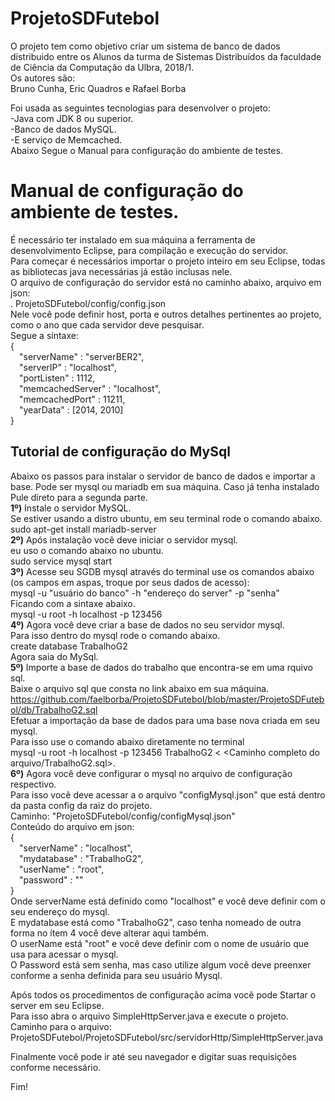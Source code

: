 # ProjetoSDFutebol

O projeto tem como objetivo criar um sistema de banco de dados distribuido entre os Alunos da turma de Sistemas Distribuídos da faculdade de Ciência da Computação da Ulbra, 2018/1.<br>
Os autores são:<br>
Bruno Cunha, Eric Quadros e Rafael Borba<br>

Foi usada as seguintes tecnologias para desenvolver o projeto:<br>
-Java com JDK 8 ou superior.<br>
-Banco de dados MySQL.<br>
-E serviço de Memcached.<br>
Abaixo Segue o Manual para configuração do ambiente de testes.<br>

<h1>Manual de configuração do ambiente de testes.</h1>
É necessário ter instalado em sua máquina a ferramenta de desenvolvimento Eclipse, para compilação e execução do servidor.<br>
Para começar é necessários importar o projeto inteiro em seu Eclipse, todas as bibliotecas java necessárias já estão inclusas nele.<br>
O arquivo de configuração do servidor está no caminho abaixo, arquivo em json:<br>
. ProjetoSDFutebol/config/config.json<br>
Nele você pode definir host, porta e outros detalhes pertinentes ao projeto, como o ano que cada servidor deve pesquisar.<br>
Segue a sintaxe:<br>
{<br>
  &emsp;"serverName" : "serverBER2",<br>
  &emsp;"serverIP" : "localhost",<br>
  &emsp;"portListen" : 1112,<br>
  &emsp;"memcachedServer" : "localhost",<br>
  &emsp;"memcachedPort" : 11211,<br>
  &emsp;"yearData" : [2014, 2010]<br>
}<br>

<h2> Tutorial de configuração do MySql</h2>

Abaixo os passos para instalar o servidor de banco de dados e importar a base. Pode ser mysql ou mariadb em sua máquina. Caso já tenha instalado Pule direto para a segunda parte.<br>
<b>1º)</b> Instale o servidor MySQL.<br>
Se estiver usando a distro ubuntu, em seu terminal rode o comando abaixo. <br>
sudo apt-get install mariadb-server<br>
<b>2º)</b> Após instalação você deve iniciar o servidor mysql.<br>
eu uso o comando abaixo no ubuntu.<br>
sudo service mysql start <br>
<b>3º)</b> Acesse seu SGDB mysql através do terminal use os comandos abaixo (os campos em aspas, troque por seus dados de acesso):<br>
mysql -u "usuário do banco" -h "endereço do server" -p "senha"<br>
Ficando com a sintaxe abaixo.<br>
mysql -u root -h localhost -p 123456<br>
<b>4º)</b> Agora você deve criar a base de dados no seu servidor mysql.<br>
Para isso dentro do mysql rode o comando abaixo.<br>
create database TrabalhoG2<br>
Agora saia do MySql.<br>
<b>5º)</b> Importe a base de dados do trabalho que encontra-se em uma rquivo sql.<br>
Baixe o arquivo sql que consta no link abaixo em sua máquina.<br>
https://github.com/faelborba/ProjetoSDFutebol/blob/master/ProjetoSDFutebol/db/TrabalhoG2.sql<br>
Efetuar a importação da base de dados para uma base nova criada em seu mysql.<br>
Para isso use o comando abaixo diretamente no terminal<br>
mysql -u root -h localhost -p 123456 TrabalhoG2 < <Caminho completo do arquivo/TrabalhoG2.sql>.<br>
<b>6º)</b> Agora você deve configurar o mysql no arquivo de configuração respectivo.<br>
Para isso você deve acessar a o arquivo "configMysql.json" que está dentro da pasta config da raiz do projeto.<br>
Caminho: "ProjetoSDFutebol/config/configMysql.json"<br>
Conteúdo do arquivo em json:<br>
{<br>
    &emsp;"serverName" : "localhost",<br>
    &emsp;"mydatabase" : "TrabalhoG2",<br>
    &emsp;"userName" : "root",<br>
    &emsp;"password" : ""<br>
}<br>
Onde serverName está definido como "localhost" e você deve definir com o seu endereço do mysql.<br>
E mydatabase está como "TrabalhoG2", caso tenha nomeado de outra forma no ítem 4 você deve alterar aqui também.<br>
O userName está "root" e você deve definir com o nome de usuário que usa para acessar o mysql.<br>
O Password está sem senha, mas caso utilize algum você deve preenxer conforme a senha definida para seu usuário Mysql.<br>

Após todos os procedimentos de configuração acima você pode Startar o server em seu Eclipse.<br>
Para isso abra o arquivo SimpleHttpServer.java e execute o projeto.<br>
Caminho para o arquivo:<br>
ProjetoSDFutebol/ProjetoSDFutebol/src/servidorHttp/SimpleHttpServer.java<br>

Finalmente você pode ir até seu navegador e digitar suas requisições conforme necessário.<br>

Fim!<br>